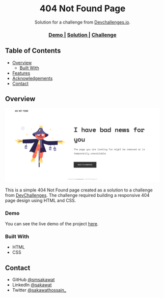 <h1 align="center">404 Not Found Page</h1>

<div align="center">
   Solution for a challenge from <a href="http://devchallenges.io" target="_blank">Devchallenges.io</a>.
</div>

<div align="center">
  <h3>
    <a href="https://404-dc.netlify.app/">
      Demo
    </a>
    <span> | </span>
    <a href="https://github.com/smsakawat/designs/tree/main/404-not-found-dc">
      Solution
    </a>
    <span> | </span>
    <a href="https://devchallenges.io/challenges/wBunSb7FPrIepJZAg0sY">
      Challenge
    </a>
  </h3>
</div>

<!-- TABLE OF CONTENTS -->

## Table of Contents

- [Overview](#overview)
  - [Built With](#built-with)
- [Features](#features)
- [Acknowledgements](#acknowledgements)
- [Contact](#contact)

<!-- OVERVIEW -->

## Overview

![screenshot](../404-not-found-dc/assets/ss.png)

This is a simple 404 Not Found page created as a solution to a challenge from [DevChallenges](https://devchallenges.io/challenges). The challenge required building a responsive 404 page design using HTML and CSS.

### Demo

You can see the live demo of the project [here](https://404-dc.netlify.app/).

### Built With

- HTML
- CSS

## Contact

- GitHub [@smsakawat](https://github.com/smsakawat)
- LinkedIn [@sakawat](https://www.linkedin.com/in/sakawat/)
- Twitter [@sakawathossain\_](https://twitter.com/sakawathossain_)
